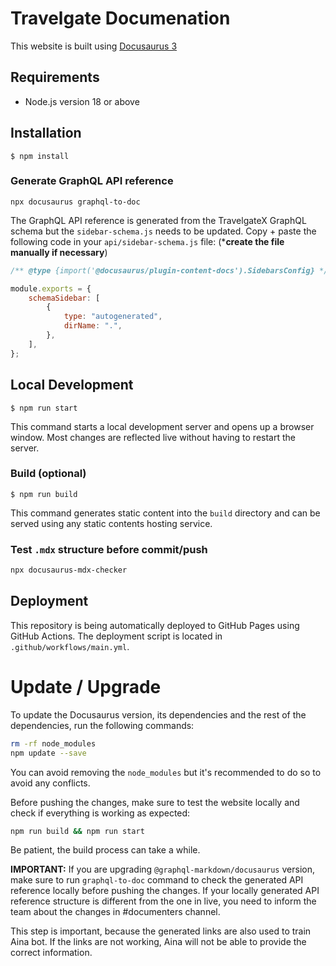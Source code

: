 # Travelgate Documenation

This website is built using [Docusaurus 3](https://docusaurus.io/)

## Requirements
* Node.js version 18 or above

## Installation

```
$ npm install
```

### Generate GraphQL API reference

```
npx docusaurus graphql-to-doc
```

The GraphQL API reference is generated from the TravelgateX GraphQL schema but 
the `sidebar-schema.js` needs to be updated. Copy + paste the following code in your 
`api/sidebar-schema.js` file: (***create the file manually if necessary**)

```javascript
/** @type {import('@docusaurus/plugin-content-docs').SidebarsConfig} */

module.exports = {
    schemaSidebar: [
        {
            type: "autogenerated",
            dirName: ".",
        },
    ],
};
```


## Local Development

```
$ npm run start
```

This command starts a local development server and opens up a browser window. Most changes are reflected live without having to restart the server.

### Build (optional)

```
$ npm run build
```

This command generates static content into the `build` directory and can be served using any static contents hosting service.

### Test `.mdx` structure before commit/push

```bash
npx docusaurus-mdx-checker
```

## Deployment

This repository is being automatically deployed to GitHub Pages using GitHub Actions.
The deployment script is located in `.github/workflows/main.yml`.

# Update / Upgrade

To update the Docusaurus version, its dependencies and the rest of the dependencies, run the following commands:

```bash
rm -rf node_modules
npm update --save
```

You can avoid removing the `node_modules` but it's recommended to do so to avoid any conflicts.

Before pushing the changes, make sure to test the website locally and check if everything is working as expected:

```bash
npm run build && npm run start
```

Be patient, the build process can take a while.

**IMPORTANT:** If you are upgrading `@graphql-markdown/docusaurus` version, make sure to run `graphql-to-doc` command 
to check the generated API reference locally before pushing the changes. If your locally generated API reference 
structure is different from the one in live, you need to inform the team about the changes in #documenters channel.

This step is important, because the generated links are also used to train Aina bot. If the links are 
not working, Aina will not be able to provide the correct information.

```bash 
